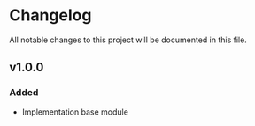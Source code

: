 # Changelog

All notable changes to this project will be documented in this file.

## v1.0.0
### Added
- Implementation base module
